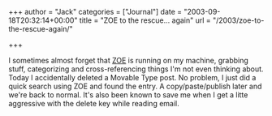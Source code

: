 +++
author = "Jack"
categories = ["Journal"]
date = "2003-09-18T20:32:14+00:00"
title = "ZOE to the rescue… again"
url = "/2003/zoe-to-the-rescue-again/"

+++

I sometimes almost forget that [ZOE][1] is running on my machine, grabbing stuff, categorizing and cross-referencing things I'm not even thinking about. Today I accidentally deleted a Movable Type post. No problem, I just did a quick search using ZOE and found the entry. A copy/paste/publish later and we're back to normal. It's also been known to save me when I get a litte aggressive with the delete key while reading email.

 [1]: http://zoe.nu/